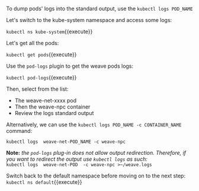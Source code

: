 To dump pods' logs into the standard output, use the `kubectl logs POD_NAME`

Let's switch to the kube-system namespace and access some logs: 

`kubectl ns kube-system`{{execute}}  

Let's get all the pods: 
 
`kubectl get pods`{{execute}}

Use the `pod-logs` plugin to get the weave pods logs:

`kubectl pod-logs`{{execute}}  

Then, select from the list: 
- The weave-net-xxxx pod  
- Then the weave-npc container  
- Review the logs standard output  

Alternatively, we can use the `kubectl logs POD_NAME -c CONTAINER_NAME` command: 

`kubectl logs  weave-net-POD_NAME -c weave-npc`

**Note:** *the `pod-logs` plug-in does not allow output redirection. Therefore, if you want to redirect the output use `kubectl logs` as such:*  
`kubectl logs  weave-net-POD  -c weave-npc >~/weave.logs`  


Switch back to the default namespace before moving on to the next step:  
`kubectl ns default`{{execute}}
